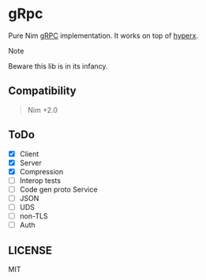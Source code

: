 # gRpc

Pure Nim [gRPC](https://grpc.io) implementation.
It works on top of [hyperx](https://github.com/nitely/nim-hyperx).

> [!NOTE]
> Beware this lib is in its infancy.

## Compatibility

> Nim +2.0

## ToDo

- [x] Client
- [x] Server
- [x] Compression
- [ ] Interop tests
- [ ] Code gen proto Service
- [ ] JSON
- [ ] UDS
- [ ] non-TLS
- [ ] Auth

## LICENSE

MIT
